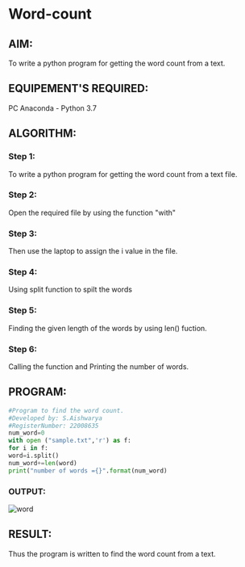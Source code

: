 # Word-count
## AIM:
To write a python program for getting the word count from a text.
## EQUIPEMENT'S REQUIRED: 
PC
Anaconda - Python 3.7

## ALGORITHM: 
### Step 1:
To write a python program for getting the word count from a text file.

### Step 2: 
Open the required file by using the function "with"
 
### Step 3: 
Then use the laptop to assign the i value in the file.

### Step 4:  
Using split function to spilt the words

### Step 5: 
Finding the given length of the words by using len() fuction.

### Step 6: 
Calling the function and Printing the number of words.


## PROGRAM:
```python
#Program to find the word count.
#Developed by: S.Aishwarya
#RegisterNumber: 22008635
num_word=0
with open ("sample.txt",'r') as f:
for i in f:
word=i.split()
num_word+=len(word)
print("number of words ={}".format(num_word)
```

### OUTPUT:

![word](https://user-images.githubusercontent.com/121418444/214816199-df9c4e2e-da5d-4ba4-a8b0-e45d1d4a800f.png)


## RESULT:
Thus the program is written to find the word count from a text.
